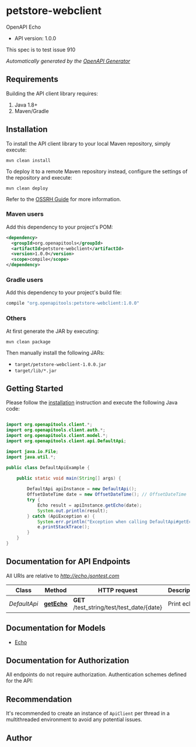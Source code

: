 # petstore-webclient

OpenAPI Echo
- API version: 1.0.0

This spec is to test issue 910


*Automatically generated by the [OpenAPI Generator](https://openapi-generator.tech)*


## Requirements

Building the API client library requires:
1. Java 1.8+
2. Maven/Gradle

## Installation

To install the API client library to your local Maven repository, simply execute:

```shell
mvn clean install
```

To deploy it to a remote Maven repository instead, configure the settings of the repository and execute:

```shell
mvn clean deploy
```

Refer to the [OSSRH Guide](http://central.sonatype.org/pages/ossrh-guide.html) for more information.

### Maven users

Add this dependency to your project's POM:

```xml
<dependency>
  <groupId>org.openapitools</groupId>
  <artifactId>petstore-webclient</artifactId>
  <version>1.0.0</version>
  <scope>compile</scope>
</dependency>
```

### Gradle users

Add this dependency to your project's build file:

```groovy
compile "org.openapitools:petstore-webclient:1.0.0"
```

### Others

At first generate the JAR by executing:

```shell
mvn clean package
```

Then manually install the following JARs:

* `target/petstore-webclient-1.0.0.jar`
* `target/lib/*.jar`

## Getting Started

Please follow the [installation](#installation) instruction and execute the following Java code:

```java

import org.openapitools.client.*;
import org.openapitools.client.auth.*;
import org.openapitools.client.model.*;
import org.openapitools.client.api.DefaultApi;

import java.io.File;
import java.util.*;

public class DefaultApiExample {

    public static void main(String[] args) {
        
        DefaultApi apiInstance = new DefaultApi();
        OffsetDateTime date = new OffsetDateTime(); // OffsetDateTime | date
        try {
            Echo result = apiInstance.getEcho(date);
            System.out.println(result);
        } catch (ApiException e) {
            System.err.println("Exception when calling DefaultApi#getEcho");
            e.printStackTrace();
        }
    }
}

```

## Documentation for API Endpoints

All URIs are relative to *http://echo.jsontest.com*

Class | Method | HTTP request | Description
------------ | ------------- | ------------- | -------------
*DefaultApi* | [**getEcho**](docs/DefaultApi.md#getEcho) | **GET** /test_string/test/test_date/{date} | Print echo


## Documentation for Models

 - [Echo](docs/Echo.md)


## Documentation for Authorization

All endpoints do not require authorization.
Authentication schemes defined for the API:

## Recommendation

It's recommended to create an instance of `ApiClient` per thread in a multithreaded environment to avoid any potential issues.

## Author



